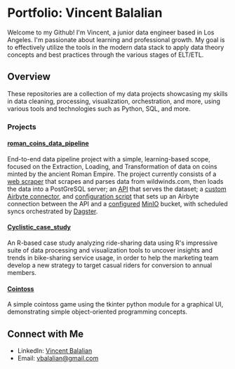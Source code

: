 # Portfolio: Vincent Balalian

Welcome to my Github! I'm Vincent, a junior data engineer based in Los Angeles. I'm passionate about learning and professional growth. My goal is to effectively utilize the tools in the modern data stack to apply data theory concepts and best practices through the various stages of ELT/ETL.

## Overview

These repositories are a collection of my data projects showcasing my skills in data cleaning, processing, visualization, orchestration, and more, using various tools and technologies such as Python, SQL, and more.

### Projects

#### [roman_coins_data_pipeline](https://github.com/vbalalian/roman_coins_data_pipeline)

End-to-end data pipeline project with a simple, learning-based scope, focused on the Extraction, Loading, and Transformation of data on coins minted by the ancient Roman Empire. The project currently consists of a [web scraper](https://github.com/vbalalian/roman_coins_data_pipeline/blob/master/web_scraping/web_scraper.py) that scrapes and parses data from wildwinds.com, then loads the data into a PostGreSQL server; an [API](https://github.com/vbalalian/roman_coins_data_pipeline/blob/master/api/main.py) that serves the dataset; a [custom Airbyte connector](https://github.com/vbalalian/roman_coins_data_pipeline/blob/master/custom-airbyte-connector/source_roman_coin_api/source.py), and [configuration script](https://github.com/vbalalian/roman_coins_data_pipeline/blob/master/airbyte-api-minio-connection/airbyte_connection_config.py) that sets up an Airbyte connection between the API and a [configured](https://github.com/vbalalian/roman_coins_data_pipeline/blob/c78bec8854deae898e19177d0f8e019241ee4b15/compose.yaml#L53) [MinIO](https://github.com/vbalalian/roman_coins_data_pipeline/blob/c78bec8854deae898e19177d0f8e019241ee4b15/compose.yaml#L42) bucket, with scheduled syncs orchestrated by [Dagster](https://github.com/vbalalian/roman_coins_data_pipeline/blob/master/orchestration/orchestration/__init__.py).

#### [Cyclistic_case_study](https://github.com/vbalalian/Cyclistic_case_study)

An R-based case study analyzing ride-sharing data using R's impressive suite of data processing and visualization tools to uncover insights and trends in bike-sharing service usage, in order to help the marketing team develop a new strategy to target casual riders for conversion to annual members. 

#### [Cointoss](https://github.com/vbalalian/cointoss)

A simple cointoss game using the tkinter python module for a graphical UI, demonstrating simple object-oriented programming concepts.

## Connect with Me

* LinkedIn: [Vincent Balalian](https://www.linkedin.com/in/vincent-balalian/)
* Email: vbalalian@gmail.com
